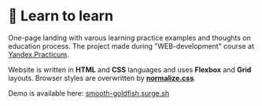 # :book: Learn to learn

One-page landing with varous learning practice examples and thoughts on education process. The project made during "WEB-development" course at [Yandex.Practicum](https://practicum.yandex.ru/ "Yandex Practicum").  

Website is written in **HTML** and **CSS** languages and uses **Flexbox** and **Grid** layouts. Browser styles are overwritten by [**normalize.css**](https://necolas.github.io/normalize.css/).  

Demo is available here: [smooth-goldfish.surge.sh](https://smooth-goldfish.surge.sh)
